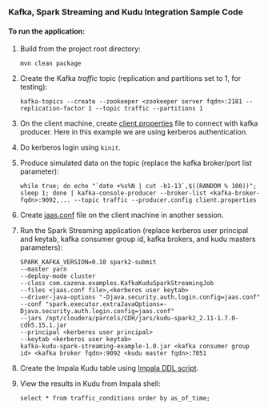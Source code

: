 ### Kafka, Spark Streaming and Kudu Integration Sample Code

#### To run the application:

1. Build from the project root directory:

    ```
    mvn clean package
    ```

2. Create the Kafka *traffic* topic (replication and partitions set to 1, for testing):

    ```
    kafka-topics --create --zookeeper <zookeeper server fqdn>:2181 --replication-factor 1 --topic traffic --partitions 1
    ```

3. On the client machine, create [client.properties](files/client.properties) file to connect with kafka producer.
   Here in this example we are using kerberos authentication.

4. Do kerberos login using `kinit`.

5. Produce simulated data on the topic (replace the kafka broker/port list parameter):

    ```
    while true; do echo "`date +%s%N | cut -b1-13`,$((RANDOM % 100))"; sleep 1; done | kafka-console-producer --broker-list <kafka-broker-fqdn>:9092,... --topic traffic --producer.config client.properties
    ```

6. Create [jaas.conf](files/jass.conf) file on the client machine in another session.

7. Run the Spark Streaming application (replace kerberos user principal and keytab, kafka consumer group id, kafka brokers,
   and kudu masters parameters):

    ```
    SPARK_KAFKA_VERSION=0.10 spark2-submit
    --master yarn
    --deploy-mode cluster
    --class com.cazena.examples.KafkaKuduSparkStreamingJob
    --files <jaas.conf file>,<kerberos user keytab>
    --driver-java-options "-Djava.security.auth.login.config=jaas.conf"
    --conf "spark.executor.extraJavaOptions=-Djava.security.auth.login.config=jaas.conf"
    --jars /opt/cloudera/parcels/CDH/jars/kudu-spark2_2.11-1.7.0-cdh5.15.1.jar
    --principal <kerberos user principal>
    --keytab <kerberos user keytab>
    kafka-kudu-spark-streaming-example-1.0.jar <kafka consumer group id> <kafka broker fqdn>:9092 <kudu master fqdn>:7051
    ```

8. Create the Impala Kudu table using [Impala DDL script](files/create_impala_kudu_table.sql).

9. View the results in Kudu from Impala shell:

    ```
    select * from traffic_conditions order by as_of_time;
    ```

